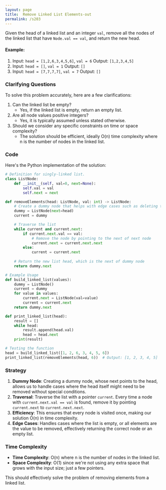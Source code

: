```yaml
---
layout: page
title:  Remove Linked List Elements-out
permalink: /s203
---
```


Given the head of a linked list and an integer `val`, remove all the nodes of the linked list that have `Node.val == val`, and return the new head.

#### Example:
1. Input: `head = [1,2,6,3,4,5,6]`, `val = 6`
   Output: `[1,2,3,4,5]`
2. Input: `head = []`, `val = 1`
   Output: `[]`
3. Input: `head = [7,7,7,7]`, `val = 7`
   Output: `[]`

### Clarifying Questions

To solve this problem accurately, here are a few clarifications:
1. Can the linked list be empty?
   - Yes, if the linked list is empty, return an empty list.
2. Are all node values positive integers?
   - Yes, it is typically assumed unless stated otherwise.
3. Should we consider any specific constraints on time or space complexity?
   - The solution should be efficient, ideally O(n) time complexity where n is the number of nodes in the linked list.

### Code

Here's the Python implementation of the solution:

```python
# Definition for singly-linked list.
class ListNode:
    def __init__(self, val=0, next=None):
        self.val = val
        self.next = next

def removeElements(head: ListNode, val: int) -> ListNode:
    # Create a dummy node that helps with edge cases such as deleting the head node
    dummy = ListNode(next=head)
    current = dummy

    # Traverse the list
    while current and current.next:
        if current.next.val == val:
            # Remove the node by pointing to the next of next node
            current.next = current.next.next
        else:
            current = current.next
    
    # Return the new list head, which is the next of dummy node
    return dummy.next

# Example Usage
def build_linked_list(values):
    dummy = ListNode()
    current = dummy
    for value in values:
        current.next = ListNode(val=value)
        current = current.next
    return dummy.next

def print_linked_list(head):
    result = []
    while head:
        result.append(head.val)
        head = head.next
    print(result)

# Testing the function
head = build_linked_list([1, 2, 6, 3, 4, 5, 6])
print_linked_list(removeElements(head, 6))  # Output: [1, 2, 3, 4, 5]
```

### Strategy

1. **Dummy Node**: Creating a dummy node, whose next points to the head, allows us to handle cases where the head itself might need to be removed without special conditions.
2. **Traversal**: Traverse the list with a pointer `current`. Every time a node with `current.next.val == val` is found, remove it by pointing `current.next` to `current.next.next`.
3. **Efficiency**: This ensures that every node is visited once, making our solution O(n) in time complexity.
4. **Edge Cases**: Handles cases where the list is empty, or all elements are the value to be removed, effectively returning the correct node or an empty list.

### Time Complexity

- **Time Complexity**: O(n) where n is the number of nodes in the linked list.
- **Space Complexity**: O(1) since we're not using any extra space that grows with the input size; just a few pointers.

This should effectively solve the problem of removing elements from a linked list.